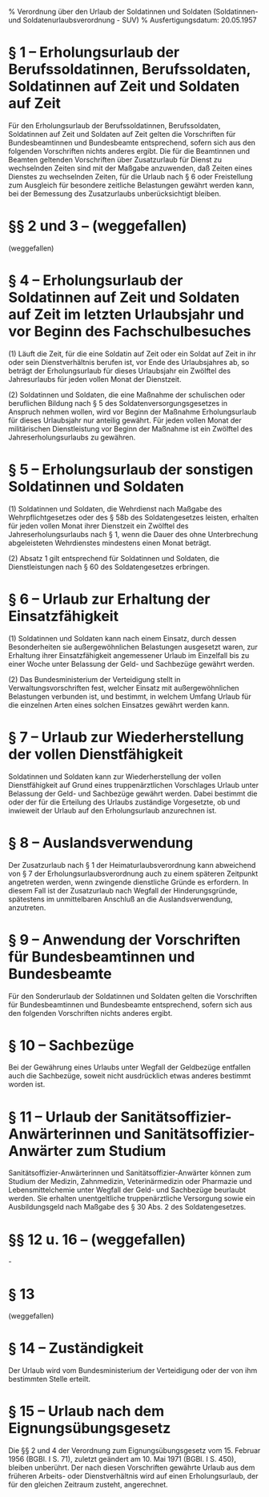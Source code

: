 % Verordnung über den Urlaub der Soldatinnen und Soldaten  (Soldatinnen- und Soldatenurlaubsverordnung - SUV)
% Ausfertigungsdatum: 20.05.1957
 
# § 1 – Erholungsurlaub der Berufssoldatinnen, Berufssoldaten, Soldatinnen auf Zeit und Soldaten auf Zeit

Für den Erholungsurlaub der Berufssoldatinnen, Berufssoldaten, Soldatinnen auf Zeit und Soldaten auf Zeit gelten die Vorschriften für Bundesbeamtinnen und Bundesbeamte entsprechend, sofern sich aus den folgenden Vorschriften nichts anderes ergibt. Die für die Beamtinnen und Beamten geltenden Vorschriften über Zusatzurlaub für Dienst zu wechselnden Zeiten sind mit der Maßgabe anzuwenden, daß Zeiten eines Dienstes zu wechselnden Zeiten, für die Urlaub nach § 6 oder Freistellung zum Ausgleich für besondere zeitliche Belastungen gewährt werden kann, bei der Bemessung des Zusatzurlaubs unberücksichtigt bleiben.

# §§ 2 und 3 – (weggefallen)

(weggefallen)

# § 4 – Erholungsurlaub der Soldatinnen auf Zeit und Soldaten auf Zeit im letzten Urlaubsjahr und vor Beginn des Fachschulbesuches

(1) Läuft die Zeit, für die eine Soldatin auf Zeit oder ein Soldat auf Zeit in ihr oder sein Dienstverhältnis berufen ist, vor Ende des Urlaubsjahres ab, so beträgt der Erholungsurlaub für dieses Urlaubsjahr ein Zwölftel des Jahresurlaubs für jeden vollen Monat der Dienstzeit.

(2) Soldatinnen und Soldaten, die eine Maßnahme der schulischen oder beruflichen Bildung nach § 5 des Soldatenversorgungsgesetzes in Anspruch nehmen wollen, wird vor Beginn der Maßnahme Erholungsurlaub für dieses Urlaubsjahr nur anteilig gewährt. Für jeden vollen Monat der militärischen Dienstleistung vor Beginn der Maßnahme ist ein Zwölftel des Jahreserholungsurlaubs zu gewähren.

# § 5 – Erholungsurlaub der sonstigen Soldatinnen und Soldaten

(1) Soldatinnen und Soldaten, die Wehrdienst nach Maßgabe des Wehrpflichtgesetzes oder des § 58b des Soldatengesetzes leisten, erhalten für jeden vollen Monat ihrer Dienstzeit ein Zwölftel des Jahreserholungsurlaubs nach § 1, wenn die Dauer des ohne Unterbrechung abgeleisteten Wehrdienstes mindestens einen Monat beträgt.

(2) Absatz 1 gilt entsprechend für Soldatinnen und Soldaten, die Dienstleistungen nach § 60 des Soldatengesetzes erbringen.

# § 6 – Urlaub zur Erhaltung der Einsatzfähigkeit

(1) Soldatinnen und Soldaten kann nach einem Einsatz, durch dessen Besonderheiten sie außergewöhnlichen Belastungen ausgesetzt waren, zur Erhaltung ihrer Einsatzfähigkeit angemessener Urlaub im Einzelfall bis zu einer Woche unter Belassung der Geld- und Sachbezüge gewährt werden.

(2) Das Bundesministerium der Verteidigung stellt in Verwaltungsvorschriften fest, welcher Einsatz mit außergewöhnlichen Belastungen verbunden ist, und bestimmt, in welchem Umfang Urlaub für die einzelnen Arten eines solchen Einsatzes gewährt werden kann.

# § 7 – Urlaub zur Wiederherstellung der vollen Dienstfähigkeit

Soldatinnen und Soldaten kann zur Wiederherstellung der vollen Dienstfähigkeit auf Grund eines truppenärztlichen Vorschlages Urlaub unter Belassung der Geld- und Sachbezüge gewährt werden. Dabei bestimmt die oder der für die Erteilung des Urlaubs zuständige Vorgesetzte, ob und inwieweit der Urlaub auf den Erholungsurlaub anzurechnen ist.

# § 8 – Auslandsverwendung

Der Zusatzurlaub nach § 1 der Heimaturlaubsverordnung kann abweichend von § 7 der Erholungsurlaubsverordnung auch zu einem späteren Zeitpunkt angetreten werden, wenn zwingende dienstliche Gründe es erfordern. In diesem Fall ist der Zusatzurlaub nach Wegfall der Hinderungsgründe, spätestens im unmittelbaren Anschluß an die Auslandsverwendung, anzutreten.

# § 9 – Anwendung der Vorschriften für Bundesbeamtinnen und Bundesbeamte

Für den Sonderurlaub der Soldatinnen und Soldaten gelten die Vorschriften für Bundesbeamtinnen und Bundesbeamte entsprechend, sofern sich aus den folgenden Vorschriften nichts anderes ergibt.

# § 10 – Sachbezüge

Bei der Gewährung eines Urlaubs unter Wegfall der Geldbezüge entfallen auch die Sachbezüge, soweit nicht ausdrücklich etwas anderes bestimmt worden ist.

# § 11 – Urlaub der Sanitätsoffizier-Anwärterinnen und Sanitätsoffizier-Anwärter zum Studium

Sanitätsoffizier-Anwärterinnen und Sanitätsoffizier-Anwärter können zum Studium der Medizin, Zahnmedizin, Veterinärmedizin oder Pharmazie und Lebensmittelchemie unter Wegfall der Geld- und Sachbezüge beurlaubt werden. Sie erhalten unentgeltliche truppenärztliche Versorgung sowie ein Ausbildungsgeld nach Maßgabe des § 30 Abs. 2 des Soldatengesetzes.

# §§ 12 u. 16 – (weggefallen)

\-

# § 13

(weggefallen)

# § 14 – Zuständigkeit

Der Urlaub wird vom Bundesministerium der Verteidigung oder der von ihm bestimmten Stelle erteilt.

# § 15 – Urlaub nach dem Eignungsübungsgesetz

Die §§ 2 und 4 der Verordnung zum Eignungsübungsgesetz vom 15. Februar 1956 (BGBl. I S. 71), zuletzt geändert am 10. Mai 1971 (BGBl. I S. 450), bleiben unberührt. Der nach diesen Vorschriften gewährte Urlaub aus dem früheren Arbeits- oder Dienstverhältnis wird auf einen Erholungsurlaub, der für den gleichen Zeitraum zusteht, angerechnet.
